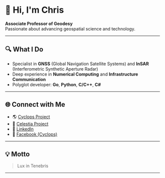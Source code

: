 # 👋 Hi, I'm Chris

**Associate Professor of Geodesy**  
Passionate about advancing geospatial science and technology.

---

## 🔍 What I Do
- Specialist in **GNSS** (Global Navigation Satellite Systems) and **InSAR** (Interferometric Synthetic Aperture Radar)
- Deep experience in **Numerical Computing** and **Infrastructure Communication**
- Polyglot developer: **Go**, **Python**, **C/C++**, **C#**

---

## 🌐 Connect with Me
- 🌎 [Cyclops Project](https://cyclops.cy)
- 🚀 [Celestia Project](https://celestia.eu)
- 💼 [LinkedIn](https://www.linkedin.com/in/chrisdanezis/)
- 💬 [Facebook (Cyclops)](https://www.facebook.com/CyclopsCy/)

---

## 💡 Motto

> Lux in Tenebris

---

<!---
cdanezis/cdanezis is a ✨ special ✨ repository because its `README.md` (this file) appears on your GitHub profile.
You can click the Preview link to take a look at your changes.
--->
